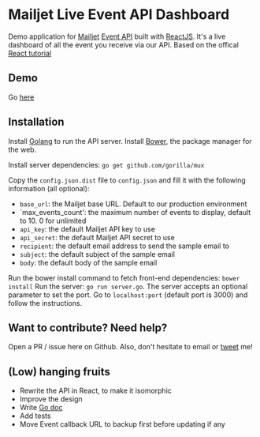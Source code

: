 # Mailjet Live Event API Dashboard

Demo application for [Mailjet](https://mailjet.com) [Event API](http://dev.mailjet.com/guides/event-api-guide/) built with [ReactJS](http://facebook.github.io/react/).
It's a live dashboard of all the event you receive via our API.
Based on the offical [React tutorial](https://github.com/reactjs/react-tutorial)

## Demo

Go [here](http://37.187.61.17:3001/)

## Installation

Install [Golang](http://golang.org/) to run the API server.
Install [Bower](http://bower.io/), the package manager for the web.

Install server dependencies: `go get github.com/gorilla/mux`

Copy the `config.json.dist` file to `config.json` and fill it with the following information (all optional):
* `base_url`: the Mailjet base URL. Default to our production environment
* `max_events_count': the maximum number of events to display, default to 10. 0 for unlimited
* `api_key`: the default Mailjet API key to use
* `api_secret`: the default Mailjet API secret to use
* `recipient`: the default email address to send the sample email to
* `subject`: the default subject of the sample email
* `body`: the default body of the sample email

Run the bower install command to fetch front-end dependencies: `bower install`
Run the server: `go run server.go`. The server accepts an optional parameter to set the port.
Go to `localhost:port` (default port is 3000) and follow the instructions.

## Want to contribute? Need help?

Open a PR / issue here on Github.
Also, don't hesitate to email or [tweet](https://twitter.com/arnaud_breton) me!

## (Low) hanging fruits
* Rewrite the API in React, to make it isomorphic
* Improve the design
* Write [Go doc](https://godoc.org/)
* Add tests
* Move Event callback URL to backup first before updating if any
